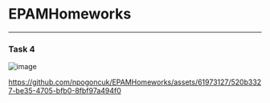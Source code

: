 # EPAMHomeworks
___
### Task 4
![image](https://github.com/npogoncuk/EPAMHomeworks/assets/61973127/61b5a7ed-9b07-40be-88fe-9c9f3dbaedbe)



https://github.com/npogoncuk/EPAMHomeworks/assets/61973127/520b3327-be35-4705-bfb0-8fbf97a494f0

